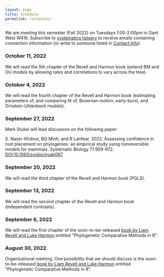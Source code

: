 ```yaml
---
layout: page
title: Schedule
permalink: /schedule/
---
```


We are meeting this semester (Fall 2022) on Tuesdays 1:00-2:00pm in Gant West W416. Subscribe to [systematics listserv](/systseminar/listserv/) to receive emails containing connection information (or write to someone listed in [Contact Info](/systseminar/contact-info/)).

### October 11, 2022

We will read the 5th chapter of the Revell and Harmon book (extend BM and OU models by allowing rates and correlations to vary across the tree). 

### October 4, 2022

We will read the fourth chapter of the Revell and Harmon book (estimating parameters of, and comparing fit of, Brownian motion, early-burst, and Ornstein-Uhlenbeck models). 

### September 27, 2022

Mark Stukel will lead discussion on the following paper:

S. Naser-Khdour, BQ Minh, and R Lanfear. 2022. Assessing confidence in root placement on phylogenies: an empirical study using nonreversible models for mammals. Systematic Biology 71:959-972. [DOI:10.1093/sysbio/syab067](https://doi.org/10.1093/sysbio/syab067)

### September 20, 2022

We will read the third chapter of the Revell and Harmon book (PGLS). 

### September 13, 2022

We will read the second chapter of the Revell and Harmon book (independent contrasts). 

### September 6, 2022

We will read the first chapter of the soon-to-be-released [book by Liam Revell and Luke Harmon](https://press.princeton.edu/books/paperback/9780691219035/phylogenetic-comparative-methods-in-r#preview
) entitled "Phylogenetic Comparative Methods in R".

### August 30, 2022

Organizational meeting. One possibility that we should discuss is the soon-to-be-released [book by Liam Revell and Luke Harmon](https://press.princeton.edu/books/paperback/9780691219035/phylogenetic-comparative-methods-in-r
) entitled "Phylogenetic Comparative Methods in R".
